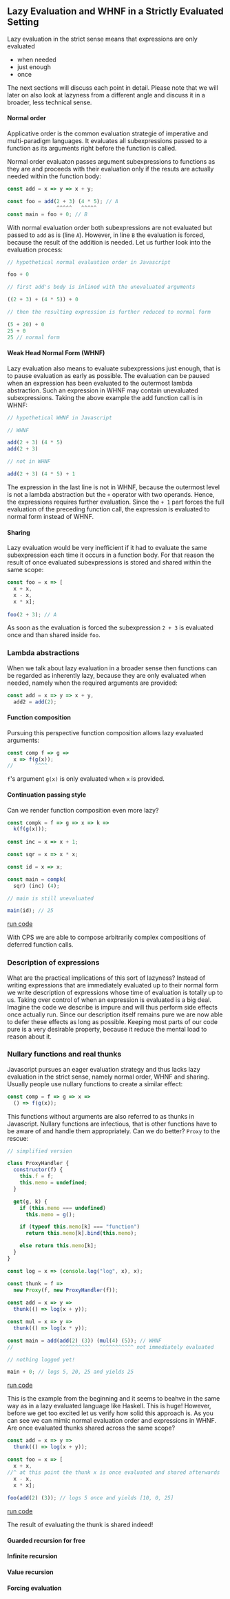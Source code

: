 ## Lazy Evaluation and WHNF in a Strictly Evaluated Setting

Lazy evaluation in the strict sense means that expressions are only evaluated

* when needed
* just enough
* once

The next sections will discuss each point in detail. Please note that we will later on also look at lazyness from a different angle and discuss it in a broader, less technical sense.

#### Normal order

Applicative order is the common evaluation strategie of imperative and multi-paradigm languages. It evaluates all subexpressions passed to a function as its arguments right before the function is called.

Normal order evaluaton passes argument subexpressions to functions as they are and proceeds with their evaluation only if the resuts are actually needed within the function body:

```javascript
const add = x => y => x + y;

const foo = add(2 + 3) (4 * 5); // A
                ^^^^^   ^^^^^
const main = foo + 0; // B
```
With normal evaluation order both subexpressions are not evaluated but passed to `add` as is (line `A`). However, in line `B` the evaluation is forced, because the result of the addition is needed. Let us further look into the evaluation process:

```javascript
// hypothetical normal evaluation order in Javascript

foo + 0

// first add's body is inlined with the unevaluated arguments

((2 + 3) + (4 * 5)) + 0

// then the resulting expression is further reduced to normal form

(5 + 20) + 0
25 + 0
25 // normal form
```
#### Weak Head Normal Form (WHNF)

Lazy evaluation also means to evaluate subexpressions just enough, that is to pause evaluation as early as possible. The evaluation can be paused when an expression has been evaluated to the outermost lambda abstraction. Such an expression in WHNF may contain unevaluated subexpressions. Taking the above example the add function call is in WHNF:

```javascript
// hypothetical WHNF in Javascript

// WHNF

add(2 + 3) (4 * 5)
add(2 + 3)

// not in WHNF

add(2 + 3) (4 * 5) + 1
```
The expression in the last line is not in WHNF, because the outermost level is not a lambda abstraction but the `+` operator with two operands. Hence, the expressions requires further evaluation. Since the `+ 1` part forces the full evaluation of the preceding function call, the expression is evaluated to normal form instead of WHNF.

#### Sharing

Lazy evaluation would be very inefficient if it had to evaluate the same subexpression each time it occurs in a function body. For that reason the result of once evaluated subexpressions is stored and shared within the same scope:

```javascript
const foo = x => [
  x + x,
  x - x,
  x * x];
  
foo(2 + 3); // A
```
As soon as the evaluation is forced the subexpression `2 + 3` is evaluated once and than shared inside `foo`.

### Lambda abstractions

When we talk about lazy evaluation in a broader sense then functions can be regarded as inherently lazy, because they are only evaluated when needed, namely when the required arguments are provided:

```javascript
const add = x => y => x + y,
  add2 = add(2);
```
#### Function composition

Pursuing this perspective function composition allows lazy evaluated arguments:

```javascript
const comp f => g =>
  x => f(g(x));
//       ^^^^  
```
`f`'s argument `g(x)` is only evaluated when `x` is provided.

#### Continuation passing style

Can we render function composition even more lazy?

```javascript
const compk = f => g => x => k =>
  k(f(g(x)));
  
const inc = x => x + 1;

const sqr = x => x * x;

const id = x => x;

const main = compk(
  sqr) (inc) (4);

// main is still unevaluated

main(id); // 25
```
[run code](https://repl.it/repls/AppropriateBestObjectmodel)

With CPS we are able to compose arbitrarily complex compositions of deferred function calls.

### Description of expressions

What are the practical implications of this sort of lazyness? Instead of writing expressions that are immediately evaluated up to their normal form we write description of expressions whose time of evaluation is totally up to us. Taking over control of when an expression is evaluated is a big deal. Imagine the code we describe is impure and will thus perform side effects once actually run. Since our description itself remains pure we are now able to defer these effects as long as possible. Keeping most parts of our code pure is a very desirable property, because it reduce the mental load to reason about it.

### Nullary functions and real thunks

Javascript pursues an eager evaluation strategy and thus lacks lazy evaluation in the strict sense, namely normal order, WHNF and sharing. Usually people use nullary functions to create a similar effect:

```javascript
const comp = f => g => x =>
  () => f(g(x));
```
This functions without arguments are also referred to as thunks in Javascript. Nullary functions are infectious, that is other functions have to be aware of and handle them appropriately. Can we do better? `Proxy` to the rescue:

```javascript
// simplified version

class ProxyHandler {
  constructor(f) {
    this.f = f;
    this.memo = undefined;
  }

  get(g, k) {
    if (this.memo === undefined)
      this.memo = g();

    if (typeof this.memo[k] === "function")
      return this.memo[k].bind(this.memo);

    else return this.memo[k];
  }
}

const log = x => (console.log("log", x), x);

const thunk = f =>
  new Proxy(f, new ProxyHandler(f));
  
const add = x => y =>
  thunk(() => log(x + y));

const mul = x => y =>
  thunk(() => log(x * y));

const main = add(add(2) (3)) (mul(4) (5)); // WHNF
//               ^^^^^^^^^^   ^^^^^^^^^^^ not immediately evaluated

// nothing logged yet!

main + 0; // logs 5, 20, 25 and yields 25
```
[run code](https://repl.it/repls/FarawayImmediateSyntax)

This is the example from the beginning and it seems to beahve in the same way as in a lazy evaluated language like Haskell. This is huge! However, before we get too excited let us verify how solid this approach is. As you can see we can mimic normal evaluation order and expressions in WHNF. Are once evaluated thunks shared across the same scope?

```javascript
const add = x => y =>
  thunk(() => log(x + y));

const foo = x => [
  x + x,
//^ at this point the thunk x is once evaluated and shared afterwards
  x - x,
  x * x];
  
foo(add(2) (3)); // logs 5 once and yields [10, 0, 25]
```
[run code](https://repl.it/repls/EasygoingUnhealthyAttribute)

The result of evaluating the thunk is shared indeed!

#### Guarded recursion for free

#### Infinite recursion

#### Value recursion

#### Forcing evaluation
